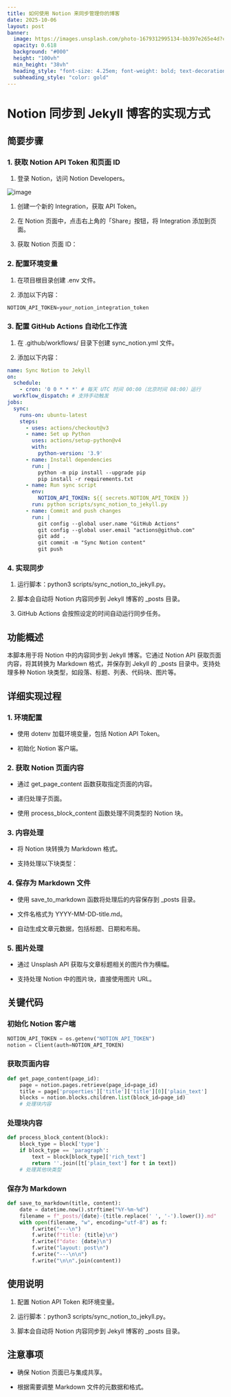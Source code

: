 ```yaml
---
title: 如何使用 Notion 来同步管理你的博客
date: 2025-10-06
layout: post
banner:
  image: https://images.unsplash.com/photo-1679312995134-bb397e265e4d?crop=entropy&cs=tinysrgb&fit=max&fm=jpg&ixid=M3w2OTIwMzJ8MHwxfHJhbmRvbXx8fHx8fHx8fDE3NTk3Njc5Nzh8&ixlib=rb-4.1.0&q=80&w=1080
  opacity: 0.618
  background: "#000"
  height: "100vh"
  min_height: "38vh"
  heading_style: "font-size: 4.25em; font-weight: bold; text-decoration: underline"
  subheading_style: "color: gold"
---
```


# Notion 同步到 Jekyll 博客的实现方式

## 简要步骤

### 1. 获取 Notion API Token 和页面 ID

1. 登录 Notion，访问 Notion Developers。

![image](https://prod-files-secure.s3.us-west-2.amazonaws.com/a7a0cc5a-89b9-4cda-8686-1fba0ca52f40/d19c1afe-dea5-4312-9333-786b0ba83054/image.png?X-Amz-Algorithm=AWS4-HMAC-SHA256&X-Amz-Content-Sha256=UNSIGNED-PAYLOAD&X-Amz-Credential=ASIAZI2LB466X76B4EPC%2F20251006%2Fus-west-2%2Fs3%2Faws4_request&X-Amz-Date=20251006T162618Z&X-Amz-Expires=3600&X-Amz-Security-Token=IQoJb3JpZ2luX2VjEPP%2F%2F%2F%2F%2F%2F%2F%2F%2F%2FwEaCXVzLXdlc3QtMiJHMEUCIQCP5V2nxKfHYskLdtqfLDcFkoC4bouYRTuRZJBiUkfHwgIgYHiSY0VtCWN9OQqX%2F%2BxZPUFv4H4eOPDYj1JpgujQpgQqiAQIjP%2F%2F%2F%2F%2F%2F%2F%2F%2F%2FARAAGgw2Mzc0MjMxODM4MDUiDBkKP6ddv7%2Fc0S87qSrcA3R1ylhdL%2BJZVMq8jup3QWyoFJRuSIxPhuBePqiDvAceRlYHFPiit1Fi1H%2FWym%2BqqilzQ0v4WT8avwMIgfpAc%2F7HAuUDPT9WSNZCDiGWihd6QcGEcijT%2F9tpr%2FY%2FCtGhO0m%2F3eVyyLqq15WxNX3hf%2BitBY9HOtj4hg5vLmaZuF5oaziUtnnJVb22IzC4gkeIGd6kZGfah3%2BPZSRqTLlGEOtCmFwJZm%2B%2FmqN4epDoHr5HJI2fqCfrwXdU8lOI%2FPa1pLSHG6KLlA4h813cKnoM%2FHizMS01YCwsav%2F%2BBhFk2OZHwuCkYP0igm1KzLU5Hqt1%2BvNkVLIHbdc%2F65FOFzAOmvGpX28V5ZOxb%2BdVvAiQz6rWWbz3TaJCm5QDBow8eYkqj%2FlactSuhBcTtDxdfKbJnE3PgItGMRgQCGC48BJzucRcmfvZMekIEEEHnKsL83NMJxGzYlL5pBLW5Rs%2BdMAopdGmvCy3OARiCHSvL06ap5LylI9tGQ0DkEbjyks7p%2FfBkqgyKRciBRTSNfcW1FHYzxvxDWryofhqZH%2FDRCQaZ1F60LPhd9uY%2Bh93F6xIW3nNFKKGRuNVWTwjW5dyd1CeWLiJzJNUDR3fkdbIqBFCAJRe28nf7Cto1EfaW%2BbeMIvFjscGOqUBzoBxQvBXGVxpSemJXIfeLykLv9jZ2mGav2jZet7PjQBxBJcpHVzKomPI4fIbfrkblQda0wwFafEMUmqO8QK4mGFA0PP7XBFAP6tKd8MERwQVI%2B2oH3m96EZ3G%2FvSrjzq5IINuyF3t9cmqviGhhif8lTqYimflw0iV8ChdIbLD%2FZcUzFLHHhTTBxXVVFM%2Bs9tddFTdrk8UQhwKEErmSlKVQsmmQ%2B2&X-Amz-Signature=38112484b18208ed619d26eb60d894cc540cbc30566b7b44ab24866bcbc82240&X-Amz-SignedHeaders=host&x-amz-checksum-mode=ENABLED&x-id=GetObject)

1. 创建一个新的 Integration，获取 API Token。

1. 在 Notion 页面中，点击右上角的「Share」按钮，将 Integration 添加到页面。

1. 获取 Notion 页面 ID：


### 2. 配置环境变量

1. 在项目根目录创建 .env 文件。

1. 添加以下内容：

```javascript
NOTION_API_TOKEN=your_notion_integration_token
```

### 3. 配置 GitHub Actions 自动化工作流

1. 在 .github/workflows/ 目录下创建 sync_notion.yml 文件。

1. 添加以下内容：

```yaml
name: Sync Notion to Jekyll
on:
  schedule:
    - cron: '0 0 * * *' # 每天 UTC 时间 00:00（北京时间 08:00）运行
  workflow_dispatch: # 支持手动触发
jobs:
  sync:
    runs-on: ubuntu-latest
    steps:
      - uses: actions/checkout@v3
      - name: Set up Python
        uses: actions/setup-python@v4
        with:
          python-version: '3.9'
      - name: Install dependencies
        run: |
          python -m pip install --upgrade pip
          pip install -r requirements.txt
      - name: Run sync script
        env:
          NOTION_API_TOKEN: ${{ secrets.NOTION_API_TOKEN }}
        run: python scripts/sync_notion_to_jekyll.py
      - name: Commit and push changes
        run: |
          git config --global user.name "GitHub Actions"
          git config --global user.email "actions@github.com"
          git add .
          git commit -m "Sync Notion content"
          git push
```

### 4. 实现同步

1. 运行脚本：python3 scripts/sync_notion_to_jekyll.py。

1. 脚本会自动将 Notion 内容同步到 Jekyll 博客的 _posts 目录。

1. GitHub Actions 会按照设定的时间自动运行同步任务。

## 功能概述

本脚本用于将 Notion 中的内容同步到 Jekyll 博客。它通过 Notion API 获取页面内容，将其转换为 Markdown 格式，并保存到 Jekyll 的 _posts 目录中。支持处理多种 Notion 块类型，如段落、标题、列表、代码块、图片等。

## 详细实现过程

### 1. 环境配置

- 使用 dotenv 加载环境变量，包括 Notion API Token。

- 初始化 Notion 客户端。

### 2. 获取 Notion 页面内容

- 通过 get_page_content 函数获取指定页面的内容。

- 递归处理子页面。

- 使用 process_block_content 函数处理不同类型的 Notion 块。

### 3. 内容处理

- 将 Notion 块转换为 Markdown 格式。

- 支持处理以下块类型：


### 4. 保存为 Markdown 文件

- 使用 save_to_markdown 函数将处理后的内容保存到 _posts 目录。

- 文件名格式为 YYYY-MM-DD-title.md。

- 自动生成文章元数据，包括标题、日期和布局。

### 5. 图片处理

- 通过 Unsplash API 获取与文章标题相关的图片作为横幅。

- 支持处理 Notion 中的图片块，直接使用图片 URL。

## 关键代码

### 初始化 Notion 客户端

```python
NOTION_API_TOKEN = os.getenv("NOTION_API_TOKEN")
notion = Client(auth=NOTION_API_TOKEN)
```

### 获取页面内容

```python
def get_page_content(page_id):
    page = notion.pages.retrieve(page_id=page_id)
    title = page['properties']['title']['title'][0]['plain_text']
    blocks = notion.blocks.children.list(block_id=page_id)
    # 处理块内容
```

### 处理块内容

```python
def process_block_content(block):
    block_type = block['type']
    if block_type == 'paragraph':
        text = block[block_type]['rich_text']
        return ''.join([t['plain_text'] for t in text])
    # 处理其他块类型
```

### 保存为 Markdown

```python
def save_to_markdown(title, content):
    date = datetime.now().strftime("%Y-%m-%d")
    filename = f"_posts/{date}-{title.replace(' ', '-').lower()}.md"
    with open(filename, "w", encoding="utf-8") as f:
        f.write("---\n")
        f.write(f"title: {title}\n")
        f.write(f"date: {date}\n")
        f.write("layout: post\n")
        f.write("---\n\n")
        f.write("\n\n".join(content))
```

## 使用说明

1. 配置 Notion API Token 和环境变量。

1. 运行脚本：python3 scripts/sync_notion_to_jekyll.py。

1. 脚本会自动将 Notion 内容同步到 Jekyll 博客的 _posts 目录。

## 注意事项

- 确保 Notion 页面已与集成共享。

- 根据需要调整 Markdown 文件的元数据和格式。
